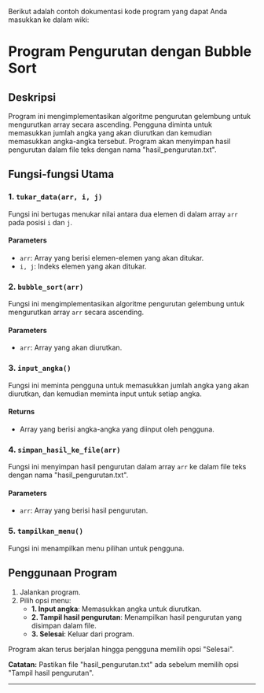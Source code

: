 Berikut adalah contoh dokumentasi kode program yang dapat Anda masukkan ke dalam wiki:

# Program Pengurutan dengan Bubble Sort

## Deskripsi
Program ini mengimplementasikan algoritme pengurutan gelembung untuk mengurutkan array secara ascending. Pengguna diminta untuk memasukkan jumlah angka yang akan diurutkan dan kemudian memasukkan angka-angka tersebut. Program akan menyimpan hasil pengurutan dalam file teks dengan nama "hasil_pengurutan.txt".

## Fungsi-fungsi Utama

### 1. `tukar_data(arr, i, j)`

Fungsi ini bertugas menukar nilai antara dua elemen di dalam array `arr` pada posisi `i` dan `j`.

#### Parameters
- `arr`: Array yang berisi elemen-elemen yang akan ditukar.
- `i, j`: Indeks elemen yang akan ditukar.

### 2. `bubble_sort(arr)`

Fungsi ini mengimplementasikan algoritme pengurutan gelembung untuk mengurutkan array `arr` secara ascending.

#### Parameters
- `arr`: Array yang akan diurutkan.

### 3. `input_angka()`

Fungsi ini meminta pengguna untuk memasukkan jumlah angka yang akan diurutkan, dan kemudian meminta input untuk setiap angka.

#### Returns
- Array yang berisi angka-angka yang diinput oleh pengguna.

### 4. `simpan_hasil_ke_file(arr)`

Fungsi ini menyimpan hasil pengurutan dalam array `arr` ke dalam file teks dengan nama "hasil_pengurutan.txt".

#### Parameters
- `arr`: Array yang berisi hasil pengurutan.

### 5. `tampilkan_menu()`

Fungsi ini menampilkan menu pilihan untuk pengguna.

## Penggunaan Program

1. Jalankan program.
2. Pilih opsi menu:
   - **1. Input angka**: Memasukkan angka untuk diurutkan.
   - **2. Tampil hasil pengurutan**: Menampilkan hasil pengurutan yang disimpan dalam file.
   - **3. Selesai**: Keluar dari program.

Program akan terus berjalan hingga pengguna memilih opsi "Selesai".

**Catatan:** Pastikan file "hasil_pengurutan.txt" ada sebelum memilih opsi "Tampil hasil pengurutan".

---

